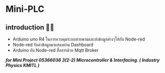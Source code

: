 # Mini-PLC

## introduction :memo::speech_balloon:
- Arduino uno R4 ในการควบคุมระบบสายพานและส่งข้อมูลต่างๆให้กับ Node-red
- Node-red รับค่าข้อมูลมาแสดงผ่าน Dashboard 
- Arduino กับ Node-red สื่อสารด้วย Mqtt Broker


***for Mini Project 05366036 3(2-2) Microcontroller &amp; Interfacing.  ( Industry Physics KMITL )***

